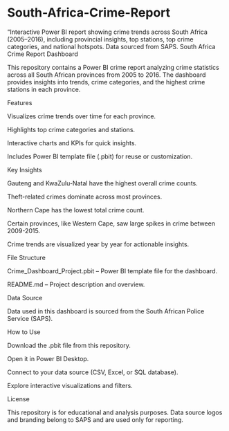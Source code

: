 # South-Africa-Crime-Report
“Interactive Power BI report showing crime trends across South Africa (2005–2016), including provincial insights, top stations, top crime categories, and national hotspots. Data sourced from SAPS.
South Africa Crime Report Dashboard

This repository contains a Power BI crime report analyzing crime statistics across all South African provinces from 2005 to 2016. The dashboard provides insights into trends, crime categories, and the highest crime stations in each province.

Features

Visualizes crime trends over time for each province.

Highlights top crime categories and stations.

Interactive charts and KPIs for quick insights.

Includes Power BI template file (.pbit) for reuse or customization.

Key Insights

Gauteng and KwaZulu-Natal have the highest overall crime counts.

Theft-related crimes dominate across most provinces.

Northern Cape has the lowest total crime count.

Certain provinces, like Western Cape, saw large spikes in crime between 2009-2015.

Crime trends are visualized year by year for actionable insights.

File Structure

Crime_Dashboard_Project.pbit – Power BI template file for the dashboard.

README.md – Project description and overview.

Data Source

Data used in this dashboard is sourced from the South African Police Service (SAPS).

How to Use

Download the .pbit file from this repository.

Open it in Power BI Desktop.

Connect to your data source (CSV, Excel, or SQL database).

Explore interactive visualizations and filters.

License

This repository is for educational and analysis purposes. Data source logos and branding belong to SAPS and are used only for reporting.
